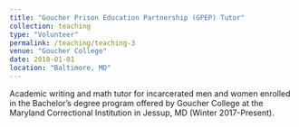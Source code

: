 ```yaml
---
title: "Goucher Prison Education Partnership (GPEP) Tutor"
collection: teaching
type: "Volunteer"
permalink: /teaching/teaching-3
venue: "Goucher College"
date: 2018-01-01
location: "Baltimore, MD"
---
```


Academic writing and math tutor for incarcerated men and women enrolled in the Bachelor’s degree program offered by Goucher College at the Maryland Correctional Institution in Jessup, MD (Winter 2017-Present). 
